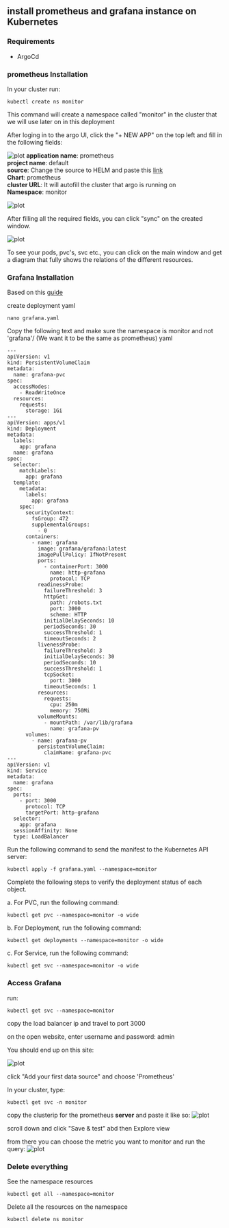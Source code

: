 ## install prometheus and grafana instance on Kubernetes

### Requirements
- ArgoCd
 
### prometheus Installation

In your cluster run:

```
kubectl create ns monitor
```
This command will create a namespace called "monitor" in the cluster that we will use later on in this deployment

After loging in to the argo UI, click the "+ NEW APP" on the top left
and fill in the following fields:

![plot](../images/argo.png)
<b>application name</b>: prometheus \
<b>project name</b>: default \
<b>source</b>: Change the source to HELM and paste this [link](https://prometheus-community.github.io/helm-charts) \
<b>Chart</b>: prometheus \
<b>cluster URL</b>: It will autofill the cluster that argo is running on \
<b>Namespace</b>: monitor

![plot](../images/pro.jpg)

After filling all the required fields, you can click "sync" on the created window.

![plot](../images/prosync.png)

To see your pods, pvc's, svc etc., you can click on the main window and get a diagram
that fully shows the relations of the different resources. 

### Grafana Installation

Based on this [guide](https://grafana.com/docs/grafana/latest/setup-grafana/installation/kubernetes/)

create deployment yaml
```
nano grafana.yaml
```
Copy the following text and make sure the namespace is monitor and not 'grafana'/
(We want it to be the same as prometheus)
yaml
```
---
apiVersion: v1
kind: PersistentVolumeClaim
metadata:
  name: grafana-pvc
spec:
  accessModes:
    - ReadWriteOnce
  resources:
    requests:
      storage: 1Gi
---
apiVersion: apps/v1
kind: Deployment
metadata:
  labels:
    app: grafana
  name: grafana
spec:
  selector:
    matchLabels:
      app: grafana
  template:
    metadata:
      labels:
        app: grafana
    spec:
      securityContext:
        fsGroup: 472
        supplementalGroups:
          - 0
      containers:
        - name: grafana
          image: grafana/grafana:latest
          imagePullPolicy: IfNotPresent
          ports:
            - containerPort: 3000
              name: http-grafana
              protocol: TCP
          readinessProbe:
            failureThreshold: 3
            httpGet:
              path: /robots.txt
              port: 3000
              scheme: HTTP
            initialDelaySeconds: 10
            periodSeconds: 30
            successThreshold: 1
            timeoutSeconds: 2
          livenessProbe:
            failureThreshold: 3
            initialDelaySeconds: 30
            periodSeconds: 10
            successThreshold: 1
            tcpSocket:
              port: 3000
            timeoutSeconds: 1
          resources:
            requests:
              cpu: 250m
              memory: 750Mi
          volumeMounts:
            - mountPath: /var/lib/grafana
              name: grafana-pv
      volumes:
        - name: grafana-pv
          persistentVolumeClaim:
            claimName: grafana-pvc
---
apiVersion: v1
kind: Service
metadata:
  name: grafana
spec:
  ports:
    - port: 3000
      protocol: TCP
      targetPort: http-grafana
  selector:
    app: grafana
  sessionAffinity: None
  type: LoadBalancer
```
Run the following command to send the manifest to the Kubernetes API server:
```
kubectl apply -f grafana.yaml --namespace=monitor
```

Complete the following steps to verify the deployment status of each object.

a. For PVC, run the following command:

```
kubectl get pvc --namespace=monitor -o wide
```
b. For Deployment, run the following command:
```
kubectl get deployments --namespace=monitor -o wide
```

c. For Service, run the following command:
```
kubectl get svc --namespace=monitor -o wide
```

### Access Grafana
run:
```
kubectl get svc --namespace=monitor
```
copy the load balancer ip and travel to port 3000

on the open website, enter username and password: admin

You should end up on this site:

![plot](../images/grafanahome.png)

click "Add your first data source" and choose 'Prometheus'

In your cluster, type:
```
kubectl get svc -n monitor
```

copy the clusterip for the prometheus <b>server</b> and paste it like so:
![plot](../images/prometheusip.png)

scroll down and click "Save & test" abd then Explore view

from there you can choose the metric you want to monitor and run the query:
![plot](../images/query.png)


### Delete everything
See the namespace resources 
```
kubectl get all --namespace=monitor 
```

Delete all the resources on the namespace 
```
kubectl delete ns monitor